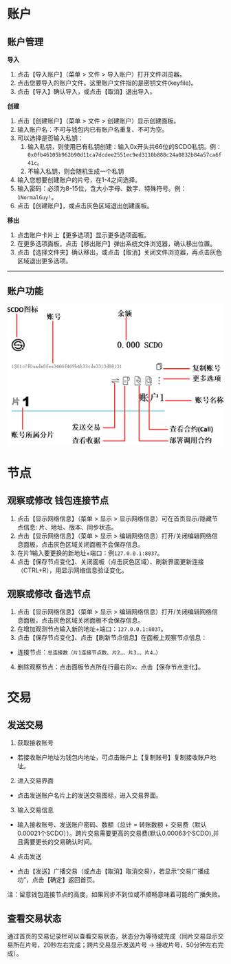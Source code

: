 # 账户

## 账户管理

**导入**

1. 点击【导入账户】（菜单 > 文件 > 导入账户）打开文件浏览器。
2. 点击您要导入的账户文件。这里账户文件指的是密钥文件(keyfile)。
3. 点击【导入】确认导入，或点击【取消】退出导入。

**创建**

1. 点击【创建账户】（菜单 > 文件 > 创建账户）显示创建面板。
2. 输入账户名：不可与钱包内已有账户名重复、不可为空。
3. 可以选择是否输入私钥：
    1. 输入私钥，则使用已有私钥创建：输入0x开头共66位的SCDO私钥。例：```0x0fb46105b962b90d11ca7dcdee2551ec9ed3110b888c24a0832b84a57ca6f41c```。
    2. 不输入私钥，则会随机生成一个私钥
4. 输入您想要创建账户的片号，在1-4之间选择。
5. 输入密码：必须为8-15位，含大小字母、数字、特殊符号。例：```1NormalGuy!```。
6. 点击【创建账户】，或点击灰色区域退出创建面板。

**移出**

1. 点击账户卡片上【更多选项】显示更多选项面板。
2. 在更多选项面板，点击【移出账户】弹出系统文件浏览器，确认移出位置。
3. 点击【选择文件夹】确认移出，或点击【取消】关闭文件浏览器，再点击灰色区域退出更多选项。

----
## 账户功能

![账户卡片](imgs/accountCard.png)


# 节点

## 观察或修改 钱包连接节点

1. 点击【显示网络信息】（菜单 > 显示 > 显示网络信息）可在首页显示/隐藏节点信息: 片、地址、版本、同步状态。
2. 点击【显示网络信息】（菜单 > 显示 > 编辑网络信息）打开/关闭编辑网络信息面板，点击灰色区域关闭面板不会保存信息。
3. 在片1输入要更换的新地址+端口：例```127.0.0.1:8037```。
4. 点击【保存节点变化】、关闭面板（点击灰色区域）、刷新界面更新连接（CTRL+R），用显示网络信息验证变化。

## 观察或修改 备选节点

1. 点击【显示网络信息】（菜单 > 显示 > 编辑网络信息）打开/关闭编辑网络信息面板，点击灰色区域关闭面板不会保存信息。
2. 在增加观测节点输入新的地址+端口：```127.0.0.1:8037```。
3. 点击【保存节点变化】、点击【刷新节点信息】在面板上观察节点信息：
  * 连接节点：```总连接数（片1连接节点数、片2…、片3…、片4…）```
4. 删除观察节点：点击面板节点所在行最右的```x```、点击【保存节点变化】。


# 交易

## 发送交易

1. 获取接收账号
  - 若接收账户地址为钱包内地址，可点击账户上【复制账号】复制接收账户地址。
2. 进入交易界面
  - 点击发送账户名片上的发送交易图标，进入交易界面。
3. 输入交易信息
  - 输入接收账号、发送账户密码、数额（总计 = 转账数额 + 交易费（默认0.00021个SCDO））。跨片交易需要更高的交易费(默认0.00063个SCDO),并且需要更长的交易确认时间。
4. 点击发送
  - 点击【发送】广播交易（或点击【取消】取消交易），若显示“交易广播成功”，点击【确定】返回首页。

注：留意钱包连接节点的高度，如果同步不到位或不顺畅意味着可能的广播失败。


## 查看交易状态

通过首页的交易记录栏可以查看交易状态，状态分为等待或完成（同片交易显示交易所在片号，20秒左右完成；跨片交易显示发送片号 → 接收片号，50分钟左右完成）。
